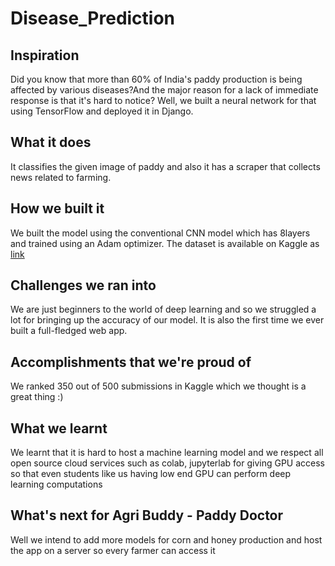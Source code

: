 # Disease_Prediction

## Inspiration
Did you know that more than 60% of India's paddy production is being affected by various diseases?And the major reason for a lack of immediate response is that it's hard to notice? Well, we built a neural network for that using TensorFlow and deployed it in Django. 

## What it does
It classifies the given image of paddy and also it has a scraper that collects news related to farming.

## How we built it
We built the model using the conventional CNN model which has 8layers and trained using an Adam optimizer. The dataset is available on Kaggle as [link](https://www.kaggle.com/competitions/paddy-disease-classification/data)

## Challenges we ran into
We are just beginners to the world of deep learning and so we struggled a lot for bringing up the accuracy of our model. It is also the first time we ever built a full-fledged web app.

## Accomplishments that we're proud of
We ranked 350 out of 500 submissions in Kaggle which we thought is a great thing :)

## What we learnt
We learnt that it is hard to host a machine learning model and we respect all open source cloud services such as colab, jupyterlab for giving GPU access so that even students like us having low end GPU can perform deep learning computations

## What's next for Agri Buddy - Paddy Doctor
Well we intend to add more models for corn and honey production and host the app on a server so every farmer can access it
